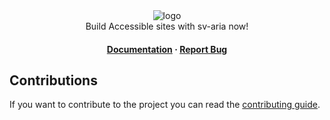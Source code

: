 <div align="center">
	<img src="https://media.discordapp.net/attachments/1022412163501006899/1277177201384755282/svelte_aria.png?ex=66cc3775&is=66cae5f5&hm=d33ac79ac7fb713078a38987ad053dea1a63c25b53266485a50db0df3dbc24ac&=&format=webp&quality=lossless&width=752&height=168" alt="logo" />
	<br>
	Build Accessible sites with sv-aria now!
	<br>
	<img alt="" src="https://img.shields.io/npm/l/turbo.svg?style=for-the-badge&labelColor=000000&color=">
	<br>
	<h4>
    	<a href="https://sv-aria.vercel.app/">Documentation</a>
    	<span> · </span>
    	<a href="https://github.com/NaviTheCoderboi/sv-aria/issues">Report Bug</a>
	</h4>
</div>

## Contributions

If you want to contribute to the project you can read the [contributing guide](https://github.com/NaviTheCoderboi/sv-aria/blobl/main/CONTRIBUTING.md).
